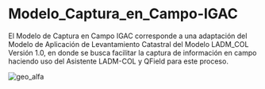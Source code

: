 # Modelo_Captura_en_Campo-IGAC

El Modelo de Captura en Campo IGAC corresponde a una adaptación del Modelo de Aplicación de Levantamiento Catastral del Modelo LADM_COL Versión 1.0, en donde se busca facilitar la captura de información en campo haciendo uso del Asistente LADM-COL y QField para este proceso. 

![geo_alfa](https://user-images.githubusercontent.com/27906888/93374124-e51e6000-f81b-11ea-9675-1b75a2049457.png)
